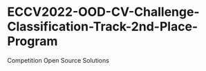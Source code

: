 # ECCV2022-OOD-CV-Challenge-Classification-Track-2nd-Place-Program
Competition Open Source Solutions
